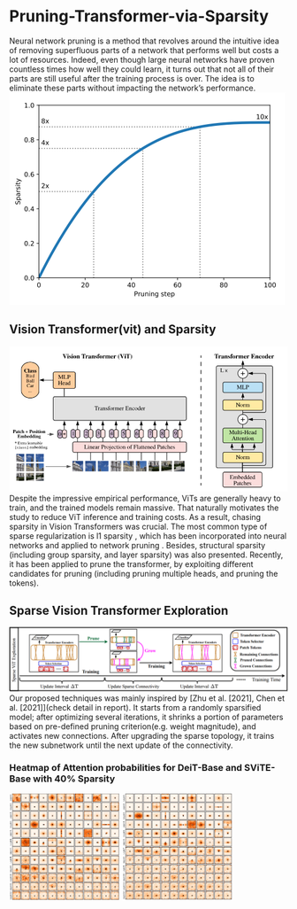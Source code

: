# Pruning-Transformer-via-Sparsity

Neural network pruning is a method that revolves around the intuitive idea of removing superfluous
parts of a network that performs well but costs a lot of resources. Indeed, even though large neural
networks have proven countless times how well they could learn, it turns out that not all of their parts
are still useful after the training process is over. The idea is to eliminate these parts without impacting
the network’s performance.
![img](https://github.com/Connor-Shen/Pruning-Transformer-via-Sparsity/blob/main/img/gradual.png)

## Vision Transformer(vit) and Sparsity
![img](https://github.com/Connor-Shen/Pruning-Transformer-via-Sparsity/blob/main/img/vit_figure.png)
Despite the impressive empirical performance, ViTs are generally heavy to train, and the trained
models remain massive. That naturally motivates the study to reduce ViT inference and training
costs. As a result, chasing sparsity in Vision Transformers was crucial. The most common type of
sparse regularization is l1 sparsity , which has been incorporated into neural networks and applied to
network pruning . Besides, structural sparsity (including group sparsity, and layer sparsity) was also
presented. Recently, it has been applied to prune the transformer, by exploiting different candidates
for pruning (including pruning multiple heads, and pruning the tokens).

## Sparse Vision Transformer Exploration

![img](https://github.com/Connor-Shen/Pruning-Transformer-via-Sparsity/blob/main/img/structure.png)
Our proposed techniques was mainly inspired by [Zhu et al. [2021], Chen et al. [2021]](check detail in report). It starts from
a randomly sparsified model; after optimizing several iterations, it shrinks a portion of parameters
based on pre-defined pruning criterion(e.g. weight magnitude), and activates new connections. After
upgrading the sparse topology, it trains the new subnetwork until the next update of the connectivity.

### Heatmap of Attention probabilities for DeiT-Base and SViTE-Base with 40% Sparsity
<div style="display:inline-block">
  <img src="https://github.com/Connor-Shen/Pruning-Transformer-via-Sparsity/blob/main/img/heatmap_base.png" alt="image1" width="200">
  <img src="https://github.com/Connor-Shen/Pruning-Transformer-via-Sparsity/blob/main/img/heatmap_sparse.png" alt="image2" width="200">
</div>
